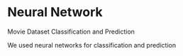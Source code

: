 # Neural Network
 Movie Dataset Classification and Prediction 

We used neural networks for classification and prediction
